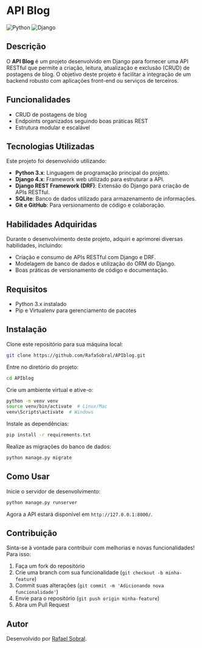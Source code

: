 # API Blog

![Python](https://img.shields.io/badge/Python-3.x-blue) ![Django](https://img.shields.io/badge/Django-4.x-green)

## Descrição

O **API Blog** é um projeto desenvolvido em Django para fornecer uma API RESTful que permite a criação, leitura, atualização e exclusão (CRUD) de postagens de blog. O objetivo deste projeto é facilitar a integração de um backend robusto com aplicações front-end ou serviços de terceiros.

## Funcionalidades

- CRUD de postagens de blog
- Endpoints organizados seguindo boas práticas REST
- Estrutura modular e escalável

## Tecnologias Utilizadas

Este projeto foi desenvolvido utilizando:

- **Python 3.x**: Linguagem de programação principal do projeto.
- **Django 4.x**: Framework web utilizado para estruturar a API.
- **Django REST Framework (DRF)**: Extensão do Django para criação de APIs RESTful.
- **SQLite**: Banco de dados utilizado para armazenamento de informações.
- **Git e GitHub**: Para versionamento de código e colaboração.

## Habilidades Adquiridas

Durante o desenvolvimento deste projeto, adquiri e aprimorei diversas habilidades, incluindo:

- Criação e consumo de APIs RESTful com Django e DRF.
- Modelagem de banco de dados e utilização do ORM do Django.
- Boas práticas de versionamento de código e documentação.

## Requisitos

- Python 3.x instalado
- Pip e Virtualenv para gerenciamento de pacotes

## Instalação

Clone este repositório para sua máquina local:

```sh
git clone https://github.com/RafaSobral/APIblog.git
```

Entre no diretório do projeto:

```sh
cd APIblog
```

Crie um ambiente virtual e ative-o:

```sh
python -m venv venv
source venv/bin/activate  # Linux/Mac
venv\Scripts\activate  # Windows
```

Instale as dependências:

```sh
pip install -r requirements.txt
```

Realize as migrações do banco de dados:

```sh
python manage.py migrate
```

## Como Usar

Inicie o servidor de desenvolvimento:

```sh
python manage.py runserver
```

Agora a API estará disponível em `http://127.0.0.1:8000/`.

## Contribuição

Sinta-se à vontade para contribuir com melhorias e novas funcionalidades! Para isso:

1. Faça um fork do repositório
2. Crie uma branch com sua funcionalidade (`git checkout -b minha-feature`)
3. Commit suas alterações (`git commit -m 'Adicionando nova funcionalidade'`)
4. Envie para o repositório (`git push origin minha-feature`)
5. Abra um Pull Request

## Autor

Desenvolvido por [Rafael Sobral](https://github.com/RafaSobral).

